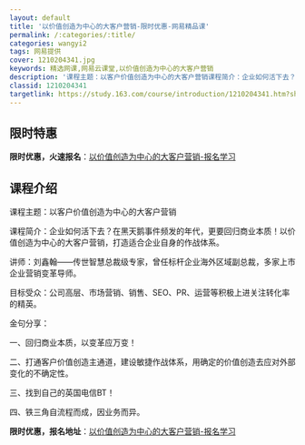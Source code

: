 ```yaml
---
layout: default
title: '以价值创造为中心的大客户营销-限时优惠-网易精品课'
permalink: /:categories/:title/
categories: wangyi2
tags: 网易提供
cover: 1210204341.jpg
keywords: 精选网课,网易云课堂,以价值创造为中心的大客户营销
description: '课程主题：以客户价值创造为中心的大客户营销课程简介：企业如何活下去？在黑天鹅事件频发的年代，更要回归商业本质！以价值创造'
classid: 1210204341
targetlink: https://study.163.com/course/introduction/1210204341.htm?share=1&shareId=1025206652&utm_campaign=share&utm_medium=iphoneShare&utm_source=&utm_u=1025206652
---
```


## 限时特惠

**限时优惠，火速报名**：[以价值创造为中心的大客户营销-报名学习](https://study.163.com/course/introduction/1210204341.htm?share=1&shareId=1025206652&utm_campaign=share&utm_medium=iphoneShare&utm_source=&utm_u=1025206652)

## 课程介绍

课程主题：以客户价值创造为中心的大客户营销

课程简介：企业如何活下去？在黑天鹅事件频发的年代，更要回归商业本质！以价值创造为中心的大客户营销，打造适合企业自身的作战体系。

讲师：刘鑫翰——传世智慧总裁级专家，曾任标杆企业海外区域副总裁，多家上市企业营销变革导师。

目标受众：公司高层、市场营销、销售、SEO、PR、运营等积极上进关注转化率的精英。

金句分享：

一、回归商业本质，以变革应万变！

二、打通客户价值创造主通道，建设敏捷作战体系，用确定的价值创造去应对外部变化的不确定性。

三、找到自己的英国电信BT！

四、铁三角自流程而成，因业务而异。

**限时优惠，报名地址**：[以价值创造为中心的大客户营销-报名学习](https://study.163.com/course/introduction/1210204341.htm?share=1&shareId=1025206652&utm_campaign=share&utm_medium=iphoneShare&utm_source=&utm_u=1025206652)

